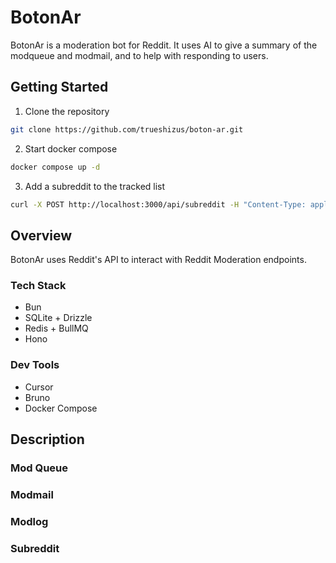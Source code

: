# BotonAr

BotonAr is a moderation bot for Reddit. It uses AI to give a summary of the modqueue and modmail, and to help with responding to users.

## Getting Started

1. Clone the repository

```bash
git clone https://github.com/trueshizus/boton-ar.git
```

2. Start docker compose

```bash
docker compose up -d
```

3. Add a subreddit to the tracked list

```bash
curl -X POST http://localhost:3000/api/subreddit -H "Content-Type: application/json" -d '{"subreddit": "example"}'
```

## Overview

BotonAr uses Reddit's API to interact with Reddit Moderation endpoints.

### Tech Stack

- Bun
- SQLite + Drizzle
- Redis + BullMQ
- Hono

### Dev Tools

- Cursor
- Bruno
- Docker Compose

## Description

### Mod Queue

### Modmail

### Modlog

### Subreddit
